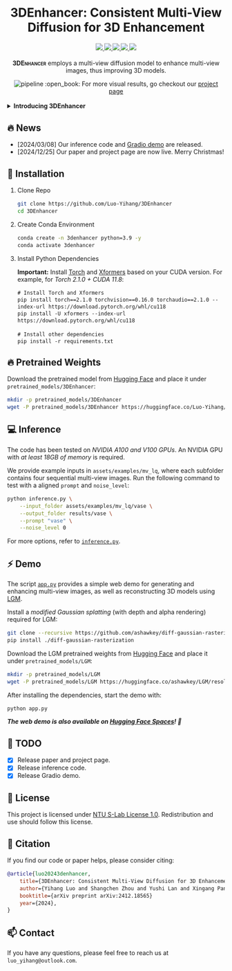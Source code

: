 <div align="center">
    <h1>
    3DEnhancer: Consistent Multi-View Diffusion for 3D Enhancement
    </h1>
</div>

<div>
    <h4 align="center">
        <a href="https://yihangluo.com/projects/3DEnhancer" target='_blank'>
        <img src="https://img.shields.io/badge/🐳-Project%20Page-blue">
        </a>
        <a href="https://arxiv.org/abs/2412.18565" target='_blank'>
        <img src="https://img.shields.io/badge/arXiv-2312.06640-b31b1b.svg">
        </a>
        <a href="https://youtu.be/N7bfyd7B4D8" target='_blank'>
        <img src="https://img.shields.io/badge/Demo%20Video-%23FF0000.svg?logo=YouTube&logoColor=white">
        </a>
        <a href="https://huggingface.co/spaces/yslan/3DEnhancer" target='_blank'>
            <img src="https://img.shields.io/badge/Demo-%F0%9F%A4%97%20Hugging%20Face-blue">
        </a>
        <img src="https://api.infinitescript.com/badgen/count?name=sczhou/3DEnhancer&ltext=Visitors&color=3977dd">
    </h4>
</div>

<div align="center">
    <p>
        <span style="font-variant: small-caps;"><strong>3DEnhancer</strong></span> employs a multi-view 
        diffusion model to enhance multi-view images, thus improving 3D models.
    </p>
    <img width="820" alt="pipeline" src="assets/teaser.gif">
    :open_book: For more visual results, go checkout our <a href="https://yihangluo.com/projects/3DEnhancer" target="_blank">project page</a>
</div>

<br>

<details>
<summary><b>Introducing 3DEnhancer</b></summary>
    <br>
    <div align="center">
        <img width="820" alt="pipeline" src="assets/method_overview.png">
        <p align="justify">
            Despite advances in neural rendering, due to the scarcity of high-quality 3D datasets 
            and the inherent limitations of multi-view diffusion models, view synthesis and 3D model 
            generation are restricted to low resolutions with suboptimal multi-view consistency. 
            In this study, we present a novel 3D enhancement pipeline, dubbed <span style="font-variant: small-caps;"><strong>3DEnhancer</strong></span>, which employs 
            a multi-view latent diffusion model to enhance coarse 3D inputs while preserving multi-view consistency. 
            Our method includes a <strong>pose-aware encoder</strong> and a <strong>diffusion-based denoiser</strong> to refine low-quality 
            multi-view images, along with <strong>data augmentation</strong> and a <strong>multi-view attention module with epipolar 
            aggregation</strong> to maintain consistent, high-quality 3D outputs across views. Unlike existing video-based 
            approaches, our model supports seamless multi-view enhancement with improved coherence across diverse 
            viewing angles. Extensive evaluations show that <span style="font-variant: small-caps;">3DEnhancer</span> significantly outperforms existing methods, 
            boosting both multi-view enhancement and per-instance 3D optimization tasks.
        </p>
    </div>
</details>


## :fire: News

- [2024/03/08] Our inference code and [Gradio demo](https://huggingface.co/spaces/yslan/3DEnhancer) are released.
- [2024/12/25] Our paper and project page are now live. Merry Christmas!


## 🔧 Installation

1. Clone Repo
    ```bash
    git clone https://github.com/Luo-Yihang/3DEnhancer
    cd 3DEnhancer
    ```

2. Create Conda Environment 
    ```bash
    conda create -n 3denhancer python=3.9 -y
    conda activate 3denhancer
    ```
3. Install Python Dependencies

    **Important:** Install [Torch](https://pytorch.org/get-started/locally/) and [Xformers](https://github.com/facebookresearch/xformers) based on your CUDA version. For example, for *Torch 2.1.0 + CUDA 11.8*:

    ```
    # Install Torch and Xformers
    pip install torch==2.1.0 torchvision==0.16.0 torchaudio==2.1.0 --index-url https://download.pytorch.org/whl/cu118
    pip install -U xformers --index-url https://download.pytorch.org/whl/cu118

    # Install other dependencies
    pip install -r requirements.txt
    ```

## :fire: Pretrained Weights

Download the pretrained model from [Hugging Face](https://huggingface.co/Luo-Yihang/3DEnhancer) and place it under `pretrained_models/3DEnhancer`:

```bash
mkdir -p pretrained_models/3DEnhancer
wget -P pretrained_models/3DEnhancer https://huggingface.co/Luo-Yihang/3DEnhancer/resolve/main/model.safetensors
```

## :computer: Inference
The code has been tested on *NVIDIA A100 and V100 GPUs*. An NVIDIA GPU with *at least 18GB of memory* is required.

We provide example inputs in `assets/examples/mv_lq`, where each subfolder contains four sequential multi-view images. Run the following command to test with a aligned `prompt` and `noise_level`:

```bash
python inference.py \
    --input_folder assets/examples/mv_lq/vase \
    --output_folder results/vase \
    --prompt "vase" \
    --noise_level 0
```

For more options, refer to [`inference.py`](./inference.py).

## :zap: Demo
The script [`app.py`](app.py) provides a simple web demo for generating and enhancing multi-view images, as well as reconstructing 3D models using [LGM](https://github.com/3DTopia/LGM).

Install a *modified Gaussian splatting* (with depth and alpha rendering) required for LGM:
```bash
git clone --recursive https://github.com/ashawkey/diff-gaussian-rasterization
pip install ./diff-gaussian-rasterization
```

Download the LGM pretrained weights from [Hugging Face](https://huggingface.co/ashawkey/LGM) and place it under `pretrained_models/LGM`:
```bash
mkdir -p pretrained_models/LGM
wget -P pretrained_models/LGM https://huggingface.co/ashawkey/LGM/resolve/main/model_fp16_fixrot.safetensors
```

After installing the dependencies, start the demo with:

```sh
python app.py
```

***The web demo is also available on [Hugging Face Spaces](https://huggingface.co/spaces/yslan/3DEnhancer)! 🎉***

## :calendar: TODO

- [x] Release paper and project page.
- [x] Release inference code.
- [x] Release Gradio demo.

## :page_with_curl: License

This project is licensed under <a rel="license" href="./LICENSE">NTU S-Lab License 1.0</a>. Redistribution and use should follow this license.

## :pencil: Citation

If you find our code or paper helps, please consider citing:

```bibtex
@article{luo20243denhancer,
    title={3DEnhancer: Consistent Multi-View Diffusion for 3D Enhancement}, 
    author={Yihang Luo and Shangchen Zhou and Yushi Lan and Xingang Pan and Chen Change Loy},
    booktitle={arXiv preprint arXiv:2412.18565}
    year={2024},
}
```

## :mailbox: Contact
If you have any questions, please feel free to reach us at `luo_yihang@outlook.com`. 